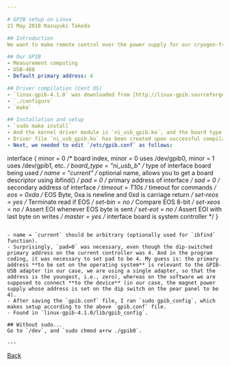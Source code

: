 ```yaml
---

# GPIB setup on Linux
21 May 2018 Kazuyuki Takeda

## Introduction
We want to make remote control over the power supply for our cryogen-free superconducting magnet (SMS80C, Cryogenics) on the console software of Opencore NMR 2. I have attempted to program on Windows for a while, but never succeeded, and gave up. Now I decided to program on Linux.

## Our GPIB
- Measurement computing
- USB-488
- Default primary address: 4

## Driver compilation (Cent OS)
- `linux-gpib-4.1.0` was downloaded from [http://linux-gpib.sourceforge.net](http://linux-gpib.sourceforge.net) and extracted in an arbitrary working directory.
- `./configure`
- `make`

## Installation and setup
- `sudo make install`
- And the kernel driver module is `ni_usb_gpib.ko`, and the board type, to be described in `/etc/gpib.conf`, is `ni_usb_b`.
- Driver file `ni_usb_gpib.ko` has been created upon successful compilation. To install, I went into the directory that contains it and ran `sudo modprobe ni_usb_gpib`. To verify the driver has really been installed, I checked with `lsmod | grep gpib`.
- Next, we needed to edit `/etc/gpib.conf` as follows:

```
interface {
        minor = 0       /* board index, minor = 0 uses /dev/gpib0, minor = 1 uses /dev/gpib1, etc. */
        board_type = "ni_usb_b" /* type of interface board being used */
        name = "current"        /* optional name, allows you to get a board descriptor using ibfind() */
        pad = 0 /* primary address of interface             */
        sad = 0 /* secondary address of interface           */
        timeout = T10s  /* timeout for commands */
        eos = 0xda      /* EOS Byte, 0xa is newline and 0xd is carriage return */
        set-reos = yes  /* Terminate read if EOS */
        set-bin = no    /* Compare EOS 8-bit */
        set-xeos = no   /* Assert EOI whenever EOS byte is sent */
        set-eot = no    /* Assert EOI with last byte on writes */
        master = yes    /* interface board is system controller */
}
```

- name = `current` should be arbitrary (optionally used for `ibfind` function).
- Surprisingly, `pad=0` was necessary, even though the dip-switched primary address on the current controller was 4. And in the program coding, it was necessary to set pad to be 4. My guess is: the primary address **to be set on the operating system** is relevant to the GPIB-USB adapter (in our case, we are using a single adapter, so that the address is the youngest, i.e., zero), whereas on the software we are supposed to connect **to the device** (in our case, the magnet power supply whose address is set on the dip switch on the pear panel to be 4).
- After saving the `gpib.conf` file, I ran `sudo gpib_config`, which makes setup according to the above `gpib.conf` file.
- Found in `linux-gpib-4.1.0/lib/gpib_config`.

## Without sudo...
Go to `/dev`, and `sudo chmod a+rw ./gpib0`.

---
```


[Back](../index.md)
